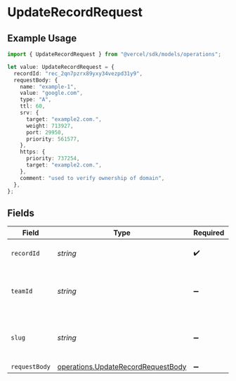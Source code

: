 # UpdateRecordRequest

## Example Usage

```typescript
import { UpdateRecordRequest } from "@vercel/sdk/models/operations";

let value: UpdateRecordRequest = {
  recordId: "rec_2qn7pzrx89yxy34vezpd31y9",
  requestBody: {
    name: "example-1",
    value: "google.com",
    type: "A",
    ttl: 60,
    srv: {
      target: "example2.com.",
      weight: 713927,
      port: 29950,
      priority: 561577,
    },
    https: {
      priority: 737254,
      target: "example2.com.",
    },
    comment: "used to verify ownership of domain",
  },
};
```

## Fields

| Field                                                                                    | Type                                                                                     | Required                                                                                 | Description                                                                              | Example                                                                                  |
| ---------------------------------------------------------------------------------------- | ---------------------------------------------------------------------------------------- | ---------------------------------------------------------------------------------------- | ---------------------------------------------------------------------------------------- | ---------------------------------------------------------------------------------------- |
| `recordId`                                                                               | *string*                                                                                 | :heavy_check_mark:                                                                       | The id of the DNS record                                                                 | rec_2qn7pzrx89yxy34vezpd31y9                                                             |
| `teamId`                                                                                 | *string*                                                                                 | :heavy_minus_sign:                                                                       | The Team identifier to perform the request on behalf of.                                 |                                                                                          |
| `slug`                                                                                   | *string*                                                                                 | :heavy_minus_sign:                                                                       | The Team slug to perform the request on behalf of.                                       |                                                                                          |
| `requestBody`                                                                            | [operations.UpdateRecordRequestBody](../../models/operations/updaterecordrequestbody.md) | :heavy_minus_sign:                                                                       | N/A                                                                                      |                                                                                          |
